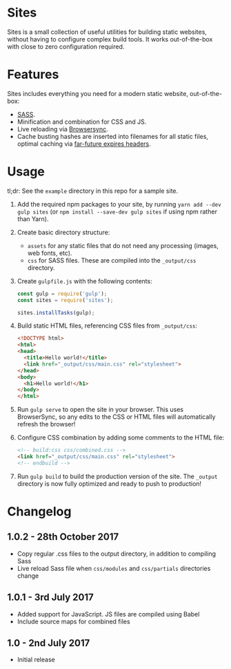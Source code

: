 Sites
=====
Sites is a small collection of useful utilities for building static websites, without having to configure complex build tools. It works out-of-the-box with close to zero configuration required.

Features
========
Sites includes everything you need for a modern static website, out-of-the-box:
- [SASS](http://sass-lang.com/).
- Minification and combination for CSS and JS.
- Live reloading via [Browsersync](https://www.browsersync.io/).
- Cache busting hashes are inserted into filenames for all static files, optimal caching via [far-future expires headers](https://developer.yahoo.com/performance/rules.html#expires).

Usage
=====
tl;dr: See the `example` directory in this repo for a sample site.

1. Add the required npm packages to your site, by running `yarn add --dev gulp sites` (or `npm install --save-dev gulp sites` if using npm rather than Yarn).

2. Create basic directory structure:
    - `assets` for any static files that do not need any processing (images, web fonts, etc).
    - `css` for SASS files. These are compiled into the `_output/css` directory.

3. Create `gulpfile.js` with the following contents:

    ```js
    const gulp = require('gulp');
    const sites = require('sites');

    sites.installTasks(gulp);
    ```

4. Build static HTML files, referencing CSS files from `_output/css`:

    ```html
    <!DOCTYPE html>
    <html>
    <head>
      <title>Hello world!</title>
      <link href="_output/css/main.css" rel="stylesheet">
    </head>
    <body>
      <h1>Hello world!</h1>
    </body>
    </html>
    ```

5. Run `gulp serve` to open the site in your browser. This uses BrowserSync, so any edits to the CSS or HTML files will automatically refresh the browser!

6. Configure CSS combination by adding some comments to the HTML file:

    ```html
    <!-- build:css css/combined.css -->
    <link href="_output/css/main.css" rel="stylesheet">
    <!-- endbuild -->
    ```

7. Run `gulp build` to build the production version of the site. The `_output` directory is now fully optimized and ready to push to production!


Changelog
=========
1.0.2 - 28th October 2017
-------------------------
- Copy regular .css files to the output directory, in addition to compiling Sass
- Live reload Sass file when  `css/modules` and `css/partials` directories change

1.0.1 - 3rd July 2017
---------------------
- Added support for JavaScript. JS files are compiled using Babel
- Include source maps for combined files

1.0 - 2nd July 2017
-------------------
- Initial release
